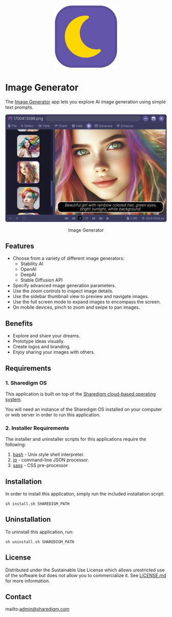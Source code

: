 <p align="center" style="text-align:center">
	<img src="images/icons/logo.svg" width="200">
</p>

# Image Generator

The [Image Generator](https://www.sharedigm.com/#apps/image-generator) app lets you explore AI image generation using simple text prompts.

<p align="center" style="text-align:center">
	<img src="images/info/image-generator.png" width="720" style="border-radius:6px" />
	<div align="center">Image Generator</div>
</p>

## Features

- Choose from a variety of different image generators:
	- Stability AI
	- OpenAI
	- DeepAI
	- Stable Diffusion API
- Specify advanced image generation parameters.
- Use the zoom controls to inspect image details.
- Use the sidebar thumbnail view to preview and navigate images.
- Use the full screen mode to expand images to encompass the screen.
- On mobile devices, pinch to zoom and swipe to pan images.

## Benefits

- Explore and share your dreams.
- Prototype ideas visually.
- Create logos and branding.
- Enjoy sharing your images with others.

## Requirements

### 1. Sharedigm OS

This application is built on top of the [Sharedigm cloud-based operating system](https://github.com/Sharedigm/SharedigmOS).

You will need an instance of the Sharedigm OS installed on your computer or web server in order to run this application.

### 2. Installer Requirements

The installer and uninstaller scripts for this applications require the following:

1. [bash](https://en.wikipedia.org/wiki/Bash_(Unix_shell)) - Unix style shell interpreter. 
2. [jq](https://jqlang.github.io/jq/) - command-line JSON processor. 
2. [sass](https://sass-lang.com) - CSS pre-processor

## Installation

In order to install this application, simply run the included installation script:

```
sh install.sh SHAREDIGM_PATH
```

## Uninstallation

To uninstall this application, run:

```
sh uninstall.sh SHAREDIGM_PATH
```

<!-- LICENSE -->
## License

Distributed under the Sustainable Use License which allows urestricted use of the software but does not allow you to commercialize it. See [LICENSE.md](LICENSE.md) for more information.

<!-- CONTACT -->
## Contact

mailto:admin@sharedigm.com
